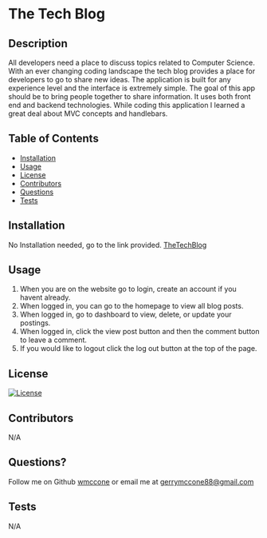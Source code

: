 # The Tech Blog

  ## Description

  All developers need a place to discuss topics related to Computer Science. With an ever changing coding landscape the tech blog provides a place for developers to go to share new ideas. The application is built for any experience level and the interface is extremely simple. The goal of this app should be to bring people together to share information. It uses both front end and backend technologies. While coding this application I learned a great deal about MVC concepts and handlebars.

  ## Table of Contents

  * [Installation](#installation)
  * [Usage](#usage)
  * [License](#license)
  * [Contributors](#contributors)
  * [Questions](#questions?)
  * [Tests](#tests)

  ## Installation

  No Installation needed, go to the link provided.
  [TheTechBlog](https://protected-dawn-39901.herokuapp.com/)

  ## Usage

  1) When you are on the website go to login, 
  create an account if you havent already. 
  2) When logged in, you can go to the homepage to view all blog posts. 
  3) When logged in, go to dashboard to view, delete, or update your postings. 
  4) When logged in, click the view post button and then the comment button to leave a comment. 
  5) If you would like to logout click the log out button at the top of the page.

  ## License

  [![License](https://img.shields.io/badge/License-MIT-yellow.svg)](https://opensource.org/licenses/MIT)

  ## Contributors

  N/A

  ## Questions?
  Follow me on Github
  [wmccone](https://github.com/wmccone) 
  or 
  email me at gerrymccone88@gmail.com

  ## Tests

  N/A

